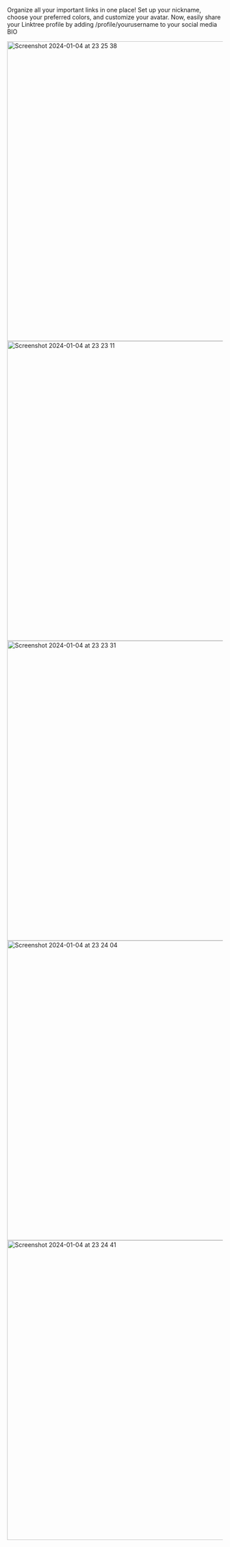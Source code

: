 Organize all your important links in one place! Set up your nickname, choose your preferred colors, and customize your avatar. Now, easily share your Linktree profile by adding /profile/yourusername to your social media BIO


<img width="700" alt="Screenshot 2024-01-04 at 23 25 38" src="https://github.com/matkwiattt/LinktreeApp/assets/90191027/956c9315-18d5-4ca1-bfa0-a416adb389ca">

<img width="700" alt="Screenshot 2024-01-04 at 23 23 11" src="https://github.com/matkwiattt/LinktreeApp/assets/90191027/e05d1517-98dc-4b9e-bb71-02406d9ba3e9">
<img width="700" alt="Screenshot 2024-01-04 at 23 23 31" src="https://github.com/matkwiattt/LinktreeApp/assets/90191027/9edf45fc-ecb3-4f5c-b03c-70d17575164b">
<img width="700" alt="Screenshot 2024-01-04 at 23 24 04" src="https://github.com/matkwiattt/LinktreeApp/assets/90191027/13410da4-59bd-483c-8793-5e04f836741b">
<img width="700" alt="Screenshot 2024-01-04 at 23 24 41" src="https://github.com/matkwiattt/LinktreeApp/assets/90191027/bd1907cc-d419-4fbd-891f-60610228abe4">
